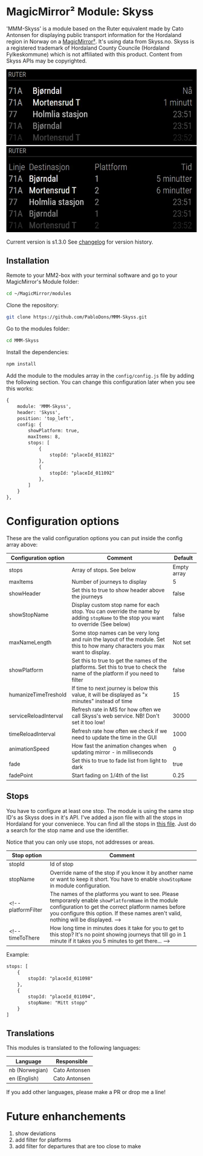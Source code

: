 # MagicMirror² Module: Skyss
'MMM-Skyss' is a module based on the Ruter equivalent made by Cato Antonsen for displaying public transport information for the Hordaland region in Norway on a [MagicMirror²](https://magicmirror.builders/). It's using data from Skyss.no. Skyss is a registered trademark of Hordaland County Councile (Hordaland Fylkeskommune) which is not affiliated with this product. Content from Skyss APIs may be copyrighted.

![Simple](images/MMM-Ruter_Simple.png)
![Full](images/MMM-Ruter_Full.png) 

Current version is s1.3.0 See [changelog](CHANGELOG.md "Version history") for version history.

## Installation

Remote to your MM2-box with your terminal software and go to your MagicMirror's Module folder:
````bash
cd ~/MagicMirror/modules
````

Clone the repository:
````bash
git clone https://github.com/PabloDons/MMM-Skyss.git
````

Go to the modules folder:
````bash
cd MMM-Skyss
````

Install the dependencies:
````bash
npm install
````

Add the module to the modules array in the `config/config.js` file by adding the following section. You can change this configuration later when you see this works:
```
{
	module: 'MMM-Skyss',
	header: 'Skyss',
	position: 'top_left',
	config: {
		showPlatform: true,
		maxItems: 8,
		stops: [
			{
				stopId: "placeId_011022"
			},
			{
				stopId: "placeId_011092"
			},
		]
	}
},
```

# Configuration options

These are the valid configuration options you can put inside the config array above:

Configuration option | Comment | Default 
---|---|---
stops | Array of stops. See below | Empty array
maxItems | Number of journeys to display | 5 
showHeader | Set this to true to show header above the journeys | false
showStopName | Display custom stop name for each stop. You can override the name by adding `stopName` to the stop you want to override (See below) | false
maxNameLength | Some stop names can be very long and ruin the layout of the module. Set this to how many characters you max want to display.  | Not set
showPlatform | Set this to true to get the names of the platforms. Set this to true to check the name of the platform if you need to filter  | false
humanizeTimeTreshold | If time to next journey is below this value, it will be displayed as "x minutes" instead of time | 15 
serviceReloadInterval | Refresh rate in MS for how often we call Skyss's web service. NB! Don't set it too low! | 30000 
timeReloadInterval | Refresh rate how often we check if we need to update the time in the GUI | 1000 
animationSpeed | How fast the animation changes when updating mirror - in milliseconds | 0  
fade | Set this to true to fade list from light to dark | true  
fadePoint | Start fading on 1/4th of the list | 0.25

## Stops
You have to configure at least one stop. The module is using the same stop ID's as Skyss does in it's API. I've added a json file with all the stops in Hordaland for your conveniece. You can find all the stops in [this file](https://raw.githubusercontent.com/PabloDons/MMM-Skyss/master/stops.json). Just do a search for the stop name and use the identifier.

Notice that you can only use stops, not addresses or areas.

Stop option | Comment 
---|---
stopId | Id of stop  
stopName | Override name of the stop if you know it by another name or want to keep it short. You have to enable `showStopName` in module configuration. 
<!-- platformFilter | The names of the platforms you want to see. Please temporarely enable `showPlatformName` in the module configuration to get the correct platform names before you configure this option. If these names aren't valid, nothing will be displayed. -->
<!-- timeToThere | How long time in minutes does it take for you to get to this stop? It's no point showing journeys that till go in 1 minute if it takes you 5 minutes to get there... -->

Example:
```
stops: [
	{
		stopId: "placeId_011098"
	},
	{
		stopId: "placeId_011094",
		stopName: "Mitt stopp"
	}
]

``` 
## Translations

This modules is translated to the following languages:

Language | Responsible
---|---
nb (Norwegian) | Cato Antonsen
en (English) | Cato Antonsen

If you add other languages, please make a PR or drop me a line!

# Future enhanchements

1. show deviations
2. add filter for platforms
3. add filter for departures that are too close to make
